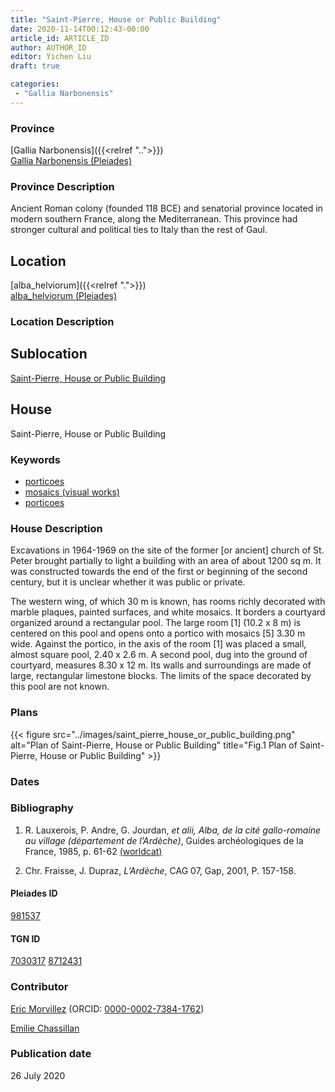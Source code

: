 ```yaml
---
title: "Saint-Pierre, House or Public Building"
date: 2020-11-14T00:12:43-00:00
article_id: ARTICLE_ID
author: AUTHOR_ID
editor: Yichen Liu
draft: true

categories:
 - "Gallia Narbonensis"
---
```


### Province

[Gallia Narbonensis]({{<relref "..">}}) \
[Gallia Narbonensis (Pleiades)](https://pleiades.stoa.org/places/981537)

### Province Description

Ancient Roman colony (founded 118 BCE) and senatorial province located in modern southern France, along the Mediterranean. This province had stronger cultural and political ties to Italy than the rest of Gaul.

## Location

[alba_helviorum]({{<relref ".">}}) \
[alba_helviorum (Pleiades)](https://pleiades.stoa.org/places/167629)

### Location Description

<!--### Location Description-->

<!-- LEAVE THIS BLANK FOR NOW -->

## Sublocation

[Saint-Pierre, House or Public Building](#)

<!--### Sublocation Description-->

<!-- DESCRIPTION -->

## House

Saint-Pierre, House or Public Building



### Keywords

- [porticoes](http://vocab.getty.edu/page/aat/300004145)
- [mosaics (visual works)](http://vocab.getty.edu/page/aat/300015342)
- [porticoes](http://vocab.getty.edu/page/aat/300004145)




### House Description


Excavations in 1964-1969 on the site of the former [or ancient] church of St. Peter brought partially to light a building with an area of about 1200 sq m.  It was constructed towards the end of the first or beginning of the second century, but it is unclear whether it was public or private.  

The western wing, of which 30 m is known, has rooms richly decorated with marble plaques, painted surfaces, and white mosaics. It borders a courtyard organized around a rectangular pool. The large room [1] (10.2 x 8 m) is centered on this pool and opens onto a portico with mosaics [5] 3.30 m wide. Against the portico, in the axis of the room [1] was placed a small, almost square pool, 2.40 x 2.6 m.  A second pool, dug into the ground of courtyard, measures 8.30 x 12 m. Its walls and surroundings are made of large, rectangular limestone blocks. The limits of the space decorated by this pool are not known.



### Plans


{{< figure src="../images/saint_pierre_house_or_public_building.png" alt="Plan of Saint-Pierre, House or Public Building" title="Fig.1 Plan of Saint-Pierre, House or Public Building" >}}



### Dates





### Bibliography

1. R.  Lauxerois, P. Andre,  G. Jourdan, *et  alii,  Alba,  de  la  cité  gallo-romaine  au  village  (département  de  l’Ardèche)*, Guides  archéologiques  de  la  France,   1985,  p. 61-62 [(worldcat)](http://www.worldcat.org/oclc/241942050)

2. Chr. Fraisse, J. Dupraz, *L’Ardèche*, CAG 07, Gap,  2001, P. 157-158.

#### Pleiades ID

[981537](https://pleiades.stoa.org/places/981537)

#### TGN ID

[7030317](http://vocab.getty.edu/page/tgn/7030317)
[8712431](http://vocab.getty.edu/page/tgn/8712431)

### Contributor

[Eric Morvillez](link) (ORCID: [0000-0002-7384-1762](https://orcid.org/0000-0002-7384-1762))

[Emilie Chassillan](link)
### Publication date

26 July 2020

<!--### Related articles-->

<!-- Links to other related articles. Leave blank for now -->
